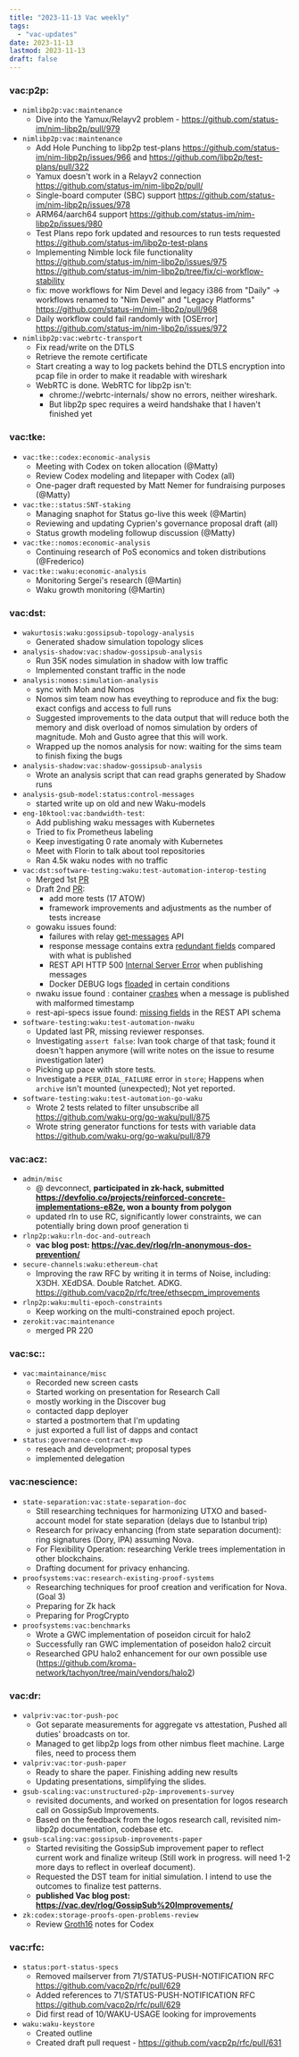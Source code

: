 ```yaml
---
title: "2023-11-13 Vac weekly"
tags:
  - "vac-updates"
date: 2023-11-13
lastmod: 2023-11-13
draft: false
---
```


### vac:p2p:
- `nimlibp2p:vac:maintenance`
    - Dive into the Yamux/Relayv2 problem - https://github.com/status-im/nim-libp2p/pull/979
- `nimlibp2p:vac:maintenance`
    - Add Hole Punching to libp2p test-plans https://github.com/status-im/nim-libp2p/issues/966 and https://github.com/libp2p/test-plans/pull/322
    - Yamux doesn't work in a Relayv2 connection https://github.com/status-im/nim-libp2p/pull/
    - Single-board computer (SBC) support https://github.com/status-im/nim-libp2p/issues/978
    - ARM64/aarch64 support https://github.com/status-im/nim-libp2p/issues/980
    - Test Plans repo fork updated and resources to run tests requested https://github.com/status-im/libp2p-test-plans
    - Implementing Nimble lock file functionality https://github.com/status-im/nim-libp2p/issues/975 https://github.com/status-im/nim-libp2p/tree/fix/ci-workflow-stability
    - fix: move workflows for Nim Devel and legacy i386 from "Daily" -> workflows renamed to "Nim Devel" and "Legacy Platforms" https://github.com/status-im/nim-libp2p/pull/968
    - Daily workflow could fail randomly with [OSError] https://github.com/status-im/nim-libp2p/issues/972
- `nimlibp2p:vac:webrtc-transport`
    - Fix read/write on the DTLS
    - Retrieve the remote certificate
    - Start creating a way to log packets behind the DTLS encryption into pcap file in order to make it readable with wireshark
    - WebRTC is done. WebRTC for libp2p isn't:
        - chrome://webrtc-internals/ show no errors, neither wireshark.
        - But libp2p spec requires a weird handshake that I haven't finished yet

### vac:tke:
- `vac:tke::codex:economic-analysis`
    - Meeting with Codex on token allocation (@Matty)
    - Review Codex modeling and litepaper with Codex (all)
    - One-pager draft requested by Matt Nemer for fundraising purposes (@Matty)
- `vac:tke::status:SNT-staking`
    - Managing snaphot for Status go-live this week (@Martin)
    - Reviewing and updating Cyprien's governance proposal draft (all)
    - Status growth modeling followup discussion (@Matty)
- `vac:tke::nomos:economic-analysis`
    - Continuing research of PoS economics and token distributions (@Frederico)
- `vac:tke::waku:economic-analysis`
    - Monitoring Sergei's research (@Martin)
    - Waku growth monitoring (@Martin)

### vac:dst:
- `wakurtosis:waku:gossipsub-topology-analysis`
    - Generated shadow simulation topology slices
- `analysis-shadow:vac:shadow-gossipsub-analysis`
    - Run 35K nodes simulation in shadow with low traffic
    - Implemented constant traffic in the node
- `analysis:nomos:simulation-analysis`
    - sync with Moh and Nomos
    - Nomos sim team now has eveything to reproduce and fix the bug: exact configs and access to full runs
    - Suggested improvements to the data output that will reduce both the memory and disk overload of nomos simulation by orders of magnitude. Moh and Gusto agree that this will work.
    - Wrapped up the nomos analysis for now: waiting for the sims team to finish fixing the bugs
- `analysis-shadow:vac:shadow-gossipsub-analysis`
    - Wrote an analysis script that can read graphs generated by Shadow runs 
- `analysis-gsub-model:status:control-messages`
    - started write up on old and new Waku-models
- `eng-10ktool:vac:bandwidth-test`:
    - Add publishing waku messages with Kubernetes
    - Tried to fix Prometheus labeling
    - Keep investigating 0 rate anomaly with Kubernetes
    - Meet with Florin to talk about tool repositories
    - Ran 4.5k waku nodes with no traffic
- `vac:dst:software-testing:waku:test-automation-interop-testing`
    - Merged 1st [PR](https://github.com/waku-org/waku-interop-tests/pull/1)
    - Draft 2nd [PR](https://github.com/waku-org/waku-interop-tests/pull/2):
        - add more tests (17 ATOW)
        - framework improvements and adjustments as the number of tests increase
    - gowaku issues found:
        - failures with relay [get-messages](https://github.com/waku-org/go-waku/pull/878) API
        - response message contains extra [redundant fields](https://github.com/waku-org/go-waku/pull/888) compared with what is published 
        - REST API HTTP 500 [Internal Server Error](https://github.com/waku-org/go-waku/pull/880) when publishing messages
        - Docker DEBUG logs [floaded](https://github.com/waku-org/go-waku/pull/881) in certain conditions
    - nwaku issue found : container [crashes](https://github.com/waku-org/nwaku/issues/2198) when a message is published with malformed timestamp
    - rest-api-specs issue found: [missing fields](https://github.com/waku-org/waku-rest-api/pull/2) in the REST API schema
- `software-testing:waku:test-automation-nwaku`
    - Updated last PR, missing reviewer responses.
    - Investigating `assert false`: Ivan took charge of that task; found it doesn't happen anymore (will write notes on the issue to resume investigation later)
    - Picking up pace with store tests.
    - Investigate a `PEER_DIAL_FAILURE` error in `store`; Happens when `archive` isn't mounted (unexpected); Not yet reported.
- `software-testing:waku:test-automation-go-waku`
    - Wrote 2 tests related to filter unsubscribe all https://github.com/waku-org/go-waku/pull/875
    - Wrote string generator functions for tests with variable data https://github.com/waku-org/go-waku/pull/879

### vac:acz:
- `admin/misc`
    - @ devconnect, **participated in zk-hack, submitted https://devfolio.co/projects/reinforced-concrete-implementations-e82e, won a bounty from polygon**
    - updated rln to use RC, significantly lower constraints, we can potentially bring down proof generation ti
- `rlnp2p:waku:rln-doc-and-outreach`
    - **vac blog post: https://vac.dev/rlog/rln-anonymous-dos-prevention/**
- `secure-channels:waku:ethereum-chat`
    - Improving the raw RFC by writing it in terms of Noise, including: X3DH. XEdDSA. Double Ratchet. ADKG. https://github.com/vacp2p/rfc/tree/ethsecpm_improvements
- `rlnp2p:waku:multi-epoch-constraints`
    - Keep working on the multi-constrained epoch project.
- `zerokit:vac:maintenance`
    - merged PR 220

### vac:sc::
- `vac:maintainance/misc`
    - Recorded new screen casts
    - Started working on presentation for Research Call
    - mostly working in the Discover bug
    - contacted dapp deployer
    - started a postmortem that I'm updating
    - just exported a full list of dapps and contact
- `status:governance-contract-mvp`
    - reseach and development; proposal types
    - implemented delegation

### vac:nescience:
- `state-separation:vac:state-separation-doc`
   - Still researching techniques for harmonizing UTXO and based-account model for state separation (delays due to Istanbul trip)
   - Research for privacy enhancing (from state separation document): ring signatures (Dory, IPA) assuming Nova.
   - For Flexibility Operation: researching Verkle trees implementation in other blockchains.
   - Drafting document for privacy enhancing.
- `proofsystems:vac:research-existing-proof-systems`
   - Researching techniques for proof creation and verification for Nova. (Goal 3)
   - Preparing for Zk hack
   - Preparing for ProgCrypto
- `proofsystems:vac:benchmarks`
   - Wrote a GWC implementation of poseidon circuit for halo2
   - Successfully ran GWC implementation of poseidon halo2 circuit
   - Researched GPU halo2 enhancement for our own possible use (https://github.com/kroma-network/tachyon/tree/main/vendors/halo2)

### vac:dr:
- `valpriv:vac:tor-push-poc`
    - Got separate measurements for aggregate vs attestation, Pushed all duties' broadcasts on tor.
    - Managed to get libp2p logs from other nimbus fleet machine. Large files, need to process them
- `valpriv:vac:tor-push-paper`
    - Ready to share the paper. Finishing adding new results
    - Updating presentations, simplifying the slides.
- `gsub-scaling:vac:unstructured-p2p-improvements-survey`
    - revisited documents, and worked on presentation for logos research call on GossipSub Improvements.
    - Based on the feedback from the logos research call, revisited nim-libp2p documentation, codebase etc.
- `gsub-scaling:vac:gossipsub-improvements-paper`
    - Started revisiting the GossipSub improvement paper to reflect current work and finalize writeup (Still work in progress. will need 1-2 more days to reflect in overleaf document).  
    - Requested the DST team for initial simulation. I intend to use the outcomes to finalize test patterns.
    - **published Vac blog post: https://vac.dev/rlog/GossipSub%20Improvements/**
- `zk:codex:storage-proofs-open-problems-review`
    - Review [Groth16](https://github.com/codex-storage/zk-research-artifacts/blob/master/notes/groth16/groth16-notes.pdf) notes for Codex

### vac:rfc:
- `status:port-status-specs`
    - Removed mailserver from 71/STATUS-PUSH-NOTIFICATION RFC https://github.com/vacp2p/rfc/pull/629
    - Added references to 71/STATUS-PUSH-NOTIFICATION RFC https://github.com/vacp2p/rfc/pull/629
    - Did first read of 10/WAKU-USAGE looking for improvements
- `waku:waku-keystore`
    - Created outline
    - Created draft pull request - https://github.com/vacp2p/rfc/pull/631

